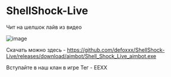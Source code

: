 # ShellShock-Live

Чит на шелшок лайв из видео

![image](https://user-images.githubusercontent.com/53594431/198863283-a180f187-00f7-44b3-90bc-ad69836f09bc.png)



Скачать можно здесь - https://github.com/defoxxx/ShellShock-Live/releases/download/aimbot/Shell_Shock_Live_aimbot.exe

Вступайте в наш клан в игре 
Тег - EEXX
